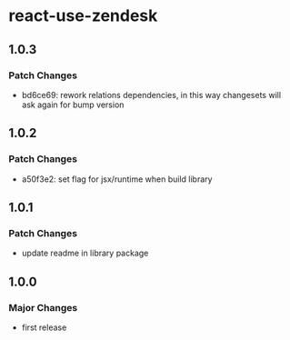 # react-use-zendesk

## 1.0.3

### Patch Changes

- bd6ce69: rework relations dependencies, in this way changesets will ask again for bump version

## 1.0.2

### Patch Changes

- a50f3e2: set flag for jsx/runtime when build library

## 1.0.1

### Patch Changes

- update readme in library package

## 1.0.0

### Major Changes

- first release
